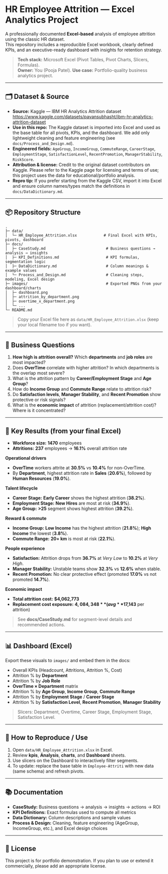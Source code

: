 # HR Employee Attrition — Excel Analytics Project

A professionally documented **Excel-based** analysis of employee attrition using the classic HR dataset.  
This repository includes a reproducible Excel workbook, clearly defined KPIs, and an executive-ready dashboard with insights for retention strategy.

> **Tech stack:** Microsoft Excel (Pivot Tables, Pivot Charts, Slicers, Formulas).  
> **Owner:** You (Pooja Patel). **Use case:** Portfolio-quality business analytics project.

---

## 🗂️ Dataset & Source

- **Source:** Kaggle — IBM HR Analytics Attrition dataset  
  https://www.kaggle.com/datasets/pavansubhasht/ibm-hr-analytics-attrition-dataset
- **Use in this repo:** The Kaggle dataset is imported into Excel and used as the base table for all pivots, KPIs, and the dashboard. We add only lightweight cleaning and feature engineering (see `docs/Process_and_Design.md`).
- **Engineered fields:** `AgeGroup`, `IncomeGroup`, `CommuteRange`, `CareerStage`, `EmploymentStage`, `SatisfactionLevel`, `RecentPromotion`, `ManagerStability`, `RiskScore`.
- **Attribution & license:** Credit to the original dataset contributors on Kaggle. Please refer to the Kaggle page for licensing and terms of use; this project uses the data for educational/portfolio analysis.
- **Repro tip:** If you prefer starting from the Kaggle CSV, import it into Excel and ensure column names/types match the definitions in `docs/DataDictionary.md`.

---

## 📦 Repository Structure

```
.
├─ data/
│  └─ HR_Employee_Attrition.xlsx            # Final Excel with KPIs, pivots, dashboard
├─ docs/
│  ├─ CaseStudy.md                           # Business questions → analysis → insights
│  ├─ KPI_Definitions.md                     # KPI formulas, segmentation logic
│  ├─ DataDictionary.md                      # Column meanings & example values
│  └─ Process_and_Design.md                  # Cleaning steps, modeling, Excel design
├─ images/                                   # Exported PNGs from your dashboard/charts
│  ├─ dashboard.png
│  ├─ attrition_by_department.png
│  ├─ overtime_x_department.png
│  └─ ...
└─ README.md
```

> Copy your Excel file here as `data/HR_Employee_Attrition.xlsx` (keep your local filename too if you want).

---

## 🎯 Business Questions

1. **How high is attrition overall?** Which **departments** and **job roles** are most impacted?
2. Does **OverTime** correlate with higher attrition? In which departments is the overlap most severe?
3. What is the attrition pattern by **Career/Employment Stage** and **Age Group**?
4. How do **Income Group** and **Commute Range** relate to attrition risk?
5. Do **Satisfaction levels**, **Manager Stability**, and **Recent Promotion** show protective or risk signals?
6. What is the **economic impact** of attrition (replacement/attrition cost)? Where is it concentrated?

---

## 🔑 Key Results (from your final Excel)

- **Workforce size:** **1470** employees  
- **Attritions:** **237** employees → **16.1%** overall attrition rate

**Operational drivers**
- **OverTime** workers attrite at **30.5%** vs **10.4%** for non-OverTime.
- By **Department**, highest attrition rate in **Sales** (**20.6%**), followed by **Human Resources** (**19.0%**).

**Talent lifecycle**
- **Career Stage:** **Early Career** shows the highest attrition (**38.2%**).  
- **Employment Stage:** **New Hires** are most at risk (**34.9%**).  
- **Age Group:** **>25** segment shows highest attrition (**39.2%**).

**Reward & commute**
- **Income Group:** **Low Income** has the highest attrition (**21.8%**); **High Income** the lowest (**3.8%**).
- **Commute Range:** **20+ km** is most at risk (**22.1%**).

**People experience**
- **Satisfaction:** Attrition drops from **36.7%** at *Very Low* to **10.2%** at *Very High*.
- **Manager Stability:** Unstable teams show **32.3%** vs **12.6%** when stable.
- **Recent Promotion:** No clear protective effect (promoted **17.0%** vs not promoted **14.7%**).

**Economic impact**
- **Total attrition cost:** **$4,062,773**  
- **Replacement cost exposure:** **$4,084,348** (avg **$17,143** per attrition)

> See **docs/CaseStudy.md** for segment-level details and recommended actions.

---

## 📊 Dashboard (Excel)

Export these visuals to `images/` and embed them in the docs:
- Overall KPIs (Headcount, Attritions, Attrition %, Cost)
- Attrition % by **Department**
- Attrition % by **Job Role**
- **OverTime × Department** matrix
- Attrition % by **Age Group**, **Income Group**, **Commute Range**
- Attrition % by **Employment Stage** / **Career Stage**
- Attrition % by **Satisfaction Level**, **Recent Promotion**, **Manager Stability**

> Slicers: Department, Overtime, Career Stage, Employment Stage, Satisfaction Level.

---

## 🔁 How to Reproduce / Use

1. Open `data/HR_Employee_Attrition.xlsx` in Excel.
2. Review **kpis**, **Analysis**, **charts**, and **Dashboard** sheets.
3. Use slicers on the Dashboard to interactively filter segments.
4. To update: replace the base table in `Employee-Attriti` with new data (same schema) and refresh pivots.

---

## 📚 Documentation

- **CaseStudy:** Business questions → analysis → insights → actions → ROI  
- **KPI Definitions:** Exact formulas used to compute all metrics  
- **Data Dictionary:** Column descriptions and sample values  
- **Process & Design:** Cleaning, feature engineering (AgeGroup, IncomeGroup, etc.), and Excel design choices

---

## 📝 License

This project is for portfolio demonstration. If you plan to use or extend it commercially, please add an appropriate license.
